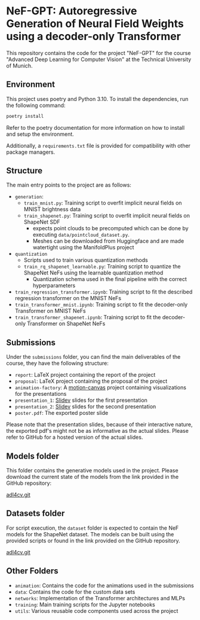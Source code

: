 # NeF-GPT: Autoregressive Generation of Neural Field Weights using a decoder-only Transformer

This repository contains the code for the project "NeF-GPT" for the course "Advanced Deep Learning for Computer Vision" at the Technical University of Munich.

## Environment

This project uses poetry and Python 3.10. To install the dependencies, run the following command:

```bash
poetry install
```

Refer to the poetry documentation for more information on how to install and setup the environment.

Additionally, a `requirements.txt` file is provided for compatibility with other package managers.

## Structure
The main entry points to the project are as follows:

- `generation`:
  - `train_mnist.py`: Training script to overfit implicit neural fields on MNIST brightness data
  - `train_shapenet.py`: Training script to overfit implicit neural fields on ShapeNet SDF 
    - expects point clouds to be precomputed which can be done by executing `data/pointcloud_dataset.py`. 
    - Meshes can be downloaded from Huggingface and are made watertight using the ManifoldPlus project
- `quantization`
  - Scripts used to train various quantization methods
  - `train_rq_shapenet_learnable.py`: Training script to quantize the ShapeNet NeFs using the learnable quantization method
    - Quantization schema used in the final pipeline with the correct hyperparameters
- `train_regression_transformer.ipynb`: Training script to fit the described regression transformer on the MNIST NeFs
- `train_transformer_mnist.ipynb`: Training script to fit the decoder-only Transformer on MNIST NeFs
- `train_transformer_shapenet.ipynb`: Training script to fit the decoder-only Transformer on ShapeNet NeFs

## Submissions

Under the `submissions` folder, you can find the main deliverables of the course, they have the following structure:
- `report`: LaTeX project containing the report of the project
- `proposal`: LaTeX project containing the proposal of the project
- `animation-factory`: A [motion-canvas](https://motioncanvas.io/) project containing visualizations for the presentations
- `presentation_1`: [Slidev](https://sli.dev/) slides for the first presentation
- `presentation_2`: [Slidev](https://sli.dev/) slides for the second presentation
- `poster.pdf`: The exported poster slide

Please note that the presentation slides, because of their interactive nature, the exported pdf's might not be as informative as the actual slides. Please refer to GitHub for a hosted version of the actual slides.

## Models folder

This folder contains the generative models used in the project. Please download the current state of the models from the link provided in the GitHub repository:

[adl4cv.git](https://github.com/nef-gpt/adl4cv.git)

## Datasets folder

For script execution, the `dataset` folder is expected to contain the NeF models for the ShapeNet dataset. The models can be built using the provided scripts or found in the link provided on the GitHub repository.

[adl4cv.git](https://github.com/nef-gpt/adl4cv.git)

## Other Folders

- `animation`: Contains the code for the animations used in the submissions
- `data`: Contains the code for the custom data sets
- `networks`: Implementation of the Transformer architectures and MLPs
- `training`: Main training scripts for the Jupyter notebooks
- `utils`: Various reusable code components used across the project